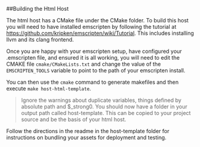 ##Building the Html Host

The html host has a CMake file under the CMake folder. To build this host you will need to have installed emscripten
by following the tutorial at https://github.com/kripken/emscripten/wiki/Tutorial. This includes installing llvm and
its clang frontend.

Once you are happy with your emscripten setup, have configured your .emscripten file, and ensured it is all working,
you will need to edit the CMAKE file `cmake/CMakeLists.txt` and change the value of the `EMSCRIPTEN_TOOLS` variable 
to point to the path of your emscripten install.

You can then use the `cmake` command to generate makefiles and then execute `make host-html-template`.

> Ignore the warnings about duplicate variables, things defined by absolute path and $_strong0.
> You should now have a folder in your output path called host-template. This can be copied to your project source and 
> be the basis of your html host.

Follow the directions in the readme in the host-template folder for instructions on bundling your assets for deployment 
and testing.

